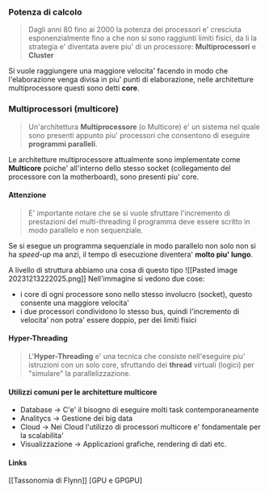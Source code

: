### Potenza di calcolo
>Dagli anni 80 fino ai 2000 la potenza dei processori e' cresciuta esponenzialmente fino a che non si sono raggiunti limiti fisici, da li la strategia e' diventata avere piu' di un processore: **Multiprocessori** e **Cluster**

Si vuole raggiungere una maggiore velocita' facendo in modo che l'elaborazione venga divisa in piu' punti di elaborazione, nelle architetture multiprocessore questi sono detti **core**.

### Multiprocessori (multicore)
>Un'architettura **Multiprocessore** (o Multicore) e' un sistema nel quale sono presenti appunto piu' processori che consentono di eseguire **programmi paralleli**.

Le architetture multiprocessore attualmente sono implementate come **Multicore** poiche' all'interno dello stesso socket (collegamento del processore con la motherboard), sono presenti piu' core.
#### Attenzione
>E' importante notare che se si vuole sfruttare l'incremento di prestazioni del multi-threading il programma deve essere scritto in modo parallelo e non sequenziale. 

Se si esegue un programma sequenziale in modo parallelo non solo non si ha *speed-up* ma anzi, il tempo di esecuzione diventera' **molto piu' lungo**.

A livello di struttura abbiamo una cosa di questo tipo
![[Pasted image 20231213222025.png]]
Nell'immagine si vedono due cose: 
- i core di ogni processore sono nello stesso involucro (socket), questo consente una maggiore velocita'
- i due processori condividono lo stesso bus, quindi l'incremento di velocita' non potra' essere doppio, per dei limiti fisici

#### Hyper-Threading
>L'**Hyper-Threading** e' una tecnica che consiste nell'eseguire piu' istruzioni con un solo core, sfruttando dei **thread** virtuali (logici) per "simulare" la parallelizzazione.


#### Utilizzi comuni per le architetture multicore
- Database -> C'e' il bisogno di eseguire molti task contemporaneamente
- Analitycs -> Gestione dei big data
- Cloud -> Nei Cloud l'utilizzo di processori multicore e' fondamentale per la scalabilita'
- Visualizzazione -> Applicazioni grafiche, rendering di dati etc.
#### Links 
[[Tassonomia di Flynn]]
[GPU e GPGPU]